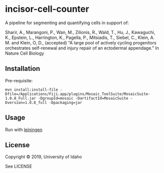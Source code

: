 # incisor-cell-counter

A pipeline for segmenting and quantifying cells in support of:

Sharir, A., Marangoni, P., Wan, M., Zilionis, R., Wald, T., Hu, J., Kawaguchi, K., Epstein, L., Harrington, K., Pagella, P., Mitsiadis, T., Siebel, C., Klein, A. M. and Klein, O, D., (accepted) “A large pool of actively cycling progenitors orchestrates self-renewal and injury repair of an ectodermal appendage.” In Nature Cell Biology

## Installation

Pre-requisite:
```
mvn install:install-file -Dfile=/Applications/Fiji.app/plugins/Mosaic_ToolSuite/MosaicSuite-1.0.8_Full.jar -DgroupId=mosaic -DartifactId=MosaicSuite -Dversion=1.0.8_full -Dpackaging=jar
```

## Usage

Run with [leiningen](https://leiningen.org)

## License

Copyright © 2019, University of Idaho

See LICENSE
